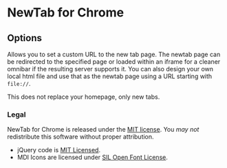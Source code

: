 # NewTab for Chrome

## Options

Allows you to set a custom URL to the new tab page. The newtab page can be redirected
to the specified page or loaded within an iframe for a cleaner omnibar if the resulting
server supports it. You can also design your own local html file and use that as
the newtab page using a URL starting with `file://`.

This does not replace your homepage, only new tabs.

### Legal

NewTab for Chrome is released under the [MIT license](http://bit.ly/mit-license).
You *may not* redistribute this software without proper attribution.

* jQuery code is [MIT Licensed](https://github.com/jquery/jquery/blob/master/MIT-LICENSE.txt). 
* MDI Icons are licensed under [SIL Open Font License](https://github.com/cleandersonlobo/mdi-icons/blob/master/MaterialDesign-MDI/license.md#sil-open-font-license-version-11---26-february-2007).
